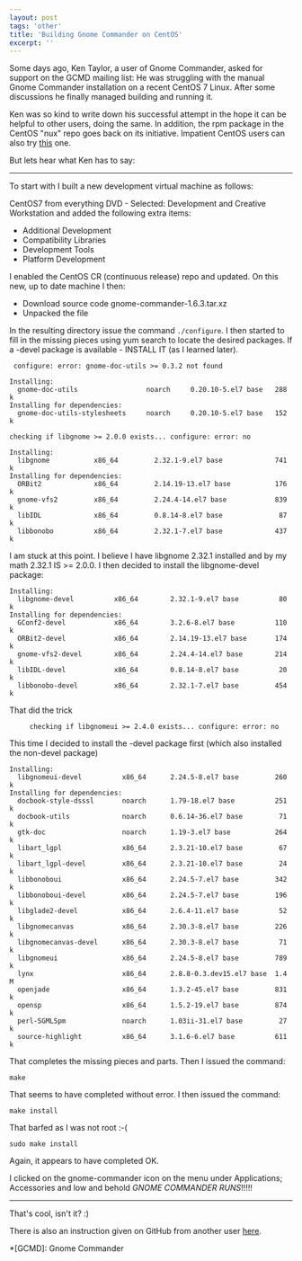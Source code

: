 ```yaml
---
layout: post
tags: 'other'
title: 'Building Gnome Commander on CentOS'
excerpt: ''
---
```


Some days ago, Ken Taylor, a user of Gnome Commander, asked for support
on the GCMD mailing list: He was struggling with the manual Gnome
Commander installation on a recent CentOS 7 Linux. After some
discussions he finally managed building and running it.

Ken was so kind to write down his successful attempt in the hope it can
be helpful to other users, doing the same. In addition, the rpm package
in the CentOS "nux" repo goes back on its initiative. Impatient CentOS
users can also try [this](http://li.nux.ro/repos.html) one.

But lets hear what Ken has to say:

---

To start with I built a new development virtual machine as follows:

CentOS7 from everything DVD - Selected: Development and Creative
Workstation and added the following extra items:

+ Additional Development
+ Compatibility Libraries
+ Development Tools
+ Platform Development

I enabled the CentOS CR (continuous release) repo and updated. On this
new, up to date machine I then:

+ Download source code gnome-commander-1.6.3.tar.xz
+ Unpacked the file

In the resulting directory issue the command `./configure`. I then
started to fill in the missing pieces using yum search to locate the
desired packages. If a -devel package is available - INSTALL IT (as I
learned later).

     configure: error: gnome-doc-utils >= 0.3.2 not found

```
Installing:
  gnome-doc-utils                 noarch     0.20.10-5.el7 base   288 k
Installing for dependencies:
  gnome-doc-utils-stylesheets     noarch     0.20.10-5.el7 base   152 k
```

```
checking if libgnome >= 2.0.0 exists... configure: error: no
```


```
Installing:
  libgnome           x86_64         2.32.1-9.el7 base             741 k
Installing for dependencies:
  ORBit2             x86_64         2.14.19-13.el7 base           176 k
  gnome-vfs2         x86_64         2.24.4-14.el7 base            839 k
  libIDL             x86_64         0.8.14-8.el7 base              87 k
  libbonobo          x86_64         2.32.1-7.el7 base             437 k
```

I am stuck at this point. I believe I have libgnome 2.32.1 installed and
by my math 2.32.1 IS >= 2.0.0. I then decided to install the
libgnome-devel package:

```
Installing:
  libgnome-devel          x86_64        2.32.1-9.el7 base          80 k
Installing for dependencies:
  GConf2-devel            x86_64        3.2.6-8.el7 base          110 k
  ORBit2-devel            x86_64        2.14.19-13.el7 base       174 k
  gnome-vfs2-devel        x86_64        2.24.4-14.el7 base        214 k
  libIDL-devel            x86_64        0.8.14-8.el7 base          20 k
  libbonobo-devel         x86_64        2.32.1-7.el7 base         454 k
```

That did the trick

```
     checking if libgnomeui >= 2.4.0 exists... configure: error: no
```

This time I decided to install the -devel package first (which also 
installed the non-devel package)

```
Installing:
  libgnomeui-devel          x86_64      2.24.5-8.el7 base         260 k
Installing for dependencies:
  docbook-style-dsssl       noarch      1.79-18.el7 base          251 k
  docbook-utils             noarch      0.6.14-36.el7 base         71 k
  gtk-doc                   noarch      1.19-3.el7 base           264 k
  libart_lgpl               x86_64      2.3.21-10.el7 base         67 k
  libart_lgpl-devel         x86_64      2.3.21-10.el7 base         24 k
  libbonoboui               x86_64      2.24.5-7.el7 base      	  342 k
  libbonoboui-devel         x86_64      2.24.5-7.el7 base      	  196 k
  libglade2-devel           x86_64      2.6.4-11.el7 base          52 k
  libgnomecanvas            x86_64      2.30.3-8.el7 base      	  226 k
  libgnomecanvas-devel      x86_64      2.30.3-8.el7 base          71 k
  libgnomeui                x86_64      2.24.5-8.el7 base         789 k
  lynx                      x86_64      2.8.8-0.3.dev15.el7 base  1.4 M
  openjade                  x86_64      1.3.2-45.el7 base         831 k
  opensp                    x86_64      1.5.2-19.el7 base         874 k
  perl-SGMLSpm              noarch      1.03ii-31.el7 base         27 k
  source-highlight          x86_64      3.1.6-6.el7 base          611 k
```

That completes the missing pieces and parts. Then I issued the command:

```
make
```

That seems to have completed without error. I then issued the command:

```
make install
```

That barfed as I was not root :-(

```
sudo make install
```

Again, it appears to have completed OK.

I clicked on the gnome-commander icon on the menu under Applications; 
Accessories and low and behold *GNOME COMMANDER RUNS*!!!!!

---

That's cool, isn't it? :)

There is also an instruction given on GitHub from another user
[here](https://gist.github.com/vpiotr/a0060aa88bb412dbca759f58b41e03f6).


*[GCMD]: Gnome Commander
